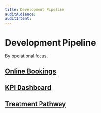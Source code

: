 ```yaml
---
title: Development Pipeline
auditAudience:
auditIntent:
---
```


# Development Pipeline

By operational focus.

## [Online Bookings](./online-booking-improvements/)

## [KPI Dashboard](./dashboard-improvements/)

## [Treatment Pathway](./treatment-pathway-improvements/)
